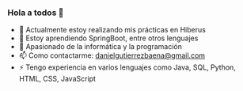 ### Hola a todos 👋

<!--
**daniiguti/daniiguti** is a ✨ _special_ ✨ repository because its `README.md` (this file) appears on your GitHub profile.

Here are some ideas to get you started:
-->

- 🔭 Actualmente estoy realizando mis prácticas en Hiberus
- 🌱 Estoy aprendiendo SpringBoot, entre otros lenguajes
- 💬 Apasionado de la informática y la programación
- 📫 Como contactarme: danielgutierrezbaena@gmail.com
- ⚡ Tengo experiencia en varios lenguajes como Java, SQL, Python, HTML, CSS, JavaScript 

